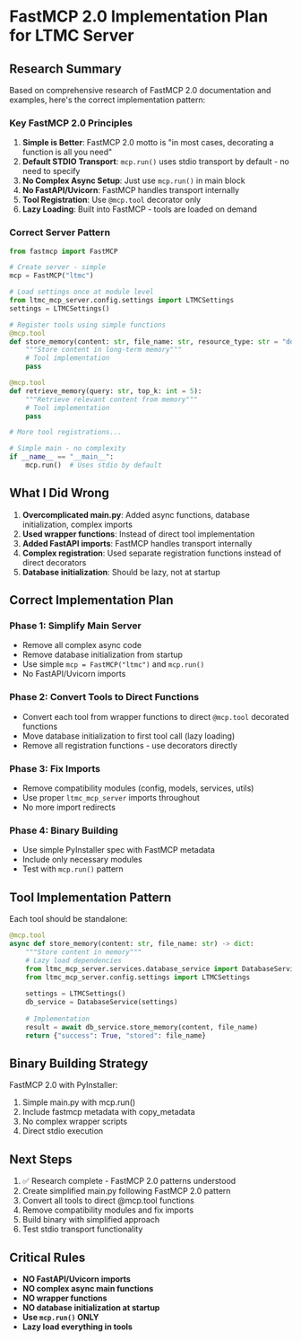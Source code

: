 # FastMCP 2.0 Implementation Plan for LTMC Server

## Research Summary

Based on comprehensive research of FastMCP 2.0 documentation and examples, here's the correct implementation pattern:

### Key FastMCP 2.0 Principles

1. **Simple is Better**: FastMCP 2.0 motto is "in most cases, decorating a function is all you need"
2. **Default STDIO Transport**: `mcp.run()` uses stdio transport by default - no need to specify
3. **No Complex Async Setup**: Just use `mcp.run()` in main block
4. **No FastAPI/Uvicorn**: FastMCP handles transport internally
5. **Tool Registration**: Use `@mcp.tool` decorator only
6. **Lazy Loading**: Built into FastMCP - tools are loaded on demand

### Correct Server Pattern

```python
from fastmcp import FastMCP

# Create server - simple
mcp = FastMCP("ltmc")

# Load settings once at module level
from ltmc_mcp_server.config.settings import LTMCSettings
settings = LTMCSettings()

# Register tools using simple functions
@mcp.tool
def store_memory(content: str, file_name: str, resource_type: str = "document"):
    """Store content in long-term memory"""
    # Tool implementation
    pass

@mcp.tool  
def retrieve_memory(query: str, top_k: int = 5):
    """Retrieve relevant content from memory"""
    # Tool implementation
    pass

# More tool registrations...

# Simple main - no complexity
if __name__ == "__main__":
    mcp.run()  # Uses stdio by default
```

## What I Did Wrong

1. **Overcomplicated main.py**: Added async functions, database initialization, complex imports
2. **Used wrapper functions**: Instead of direct tool implementation
3. **Added FastAPI imports**: FastMCP handles transport internally
4. **Complex registration**: Used separate registration functions instead of direct decorators
5. **Database initialization**: Should be lazy, not at startup

## Correct Implementation Plan

### Phase 1: Simplify Main Server
- Remove all complex async code
- Remove database initialization from startup
- Use simple `mcp = FastMCP("ltmc")` and `mcp.run()`
- No FastAPI/Uvicorn imports

### Phase 2: Convert Tools to Direct Functions
- Convert each tool from wrapper functions to direct `@mcp.tool` decorated functions
- Move database initialization to first tool call (lazy loading)
- Remove all registration functions - use decorators directly

### Phase 3: Fix Imports
- Remove compatibility modules (config, models, services, utils)
- Use proper `ltmc_mcp_server` imports throughout
- No more import redirects

### Phase 4: Binary Building
- Use simple PyInstaller spec with FastMCP metadata
- Include only necessary modules
- Test with `mcp.run()` pattern

## Tool Implementation Pattern

Each tool should be standalone:

```python
@mcp.tool
async def store_memory(content: str, file_name: str) -> dict:
    """Store content in memory"""
    # Lazy load dependencies
    from ltmc_mcp_server.services.database_service import DatabaseService
    from ltmc_mcp_server.config.settings import LTMCSettings
    
    settings = LTMCSettings()
    db_service = DatabaseService(settings)
    
    # Implementation
    result = await db_service.store_memory(content, file_name)
    return {"success": True, "stored": file_name}
```

## Binary Building Strategy

FastMCP 2.0 with PyInstaller:
1. Simple main.py with mcp.run()
2. Include fastmcp metadata with copy_metadata
3. No complex wrapper scripts
4. Direct stdio execution

## Next Steps

1. ✅ Research complete - FastMCP 2.0 patterns understood
2. Create simplified main.py following FastMCP 2.0 pattern
3. Convert all tools to direct @mcp.tool functions
4. Remove compatibility modules and fix imports
5. Build binary with simplified approach
6. Test stdio transport functionality

## Critical Rules

- **NO FastAPI/Uvicorn imports**
- **NO complex async main functions**
- **NO wrapper functions**
- **NO database initialization at startup**
- **Use `mcp.run()` ONLY**
- **Lazy load everything in tools**